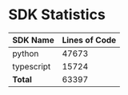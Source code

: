 # SDK Statistics

| SDK Name | Lines of Code |
| -------- | ------------- |
| python | 47673 |
| typescript | 15724 |
| **Total** | 63397 |
